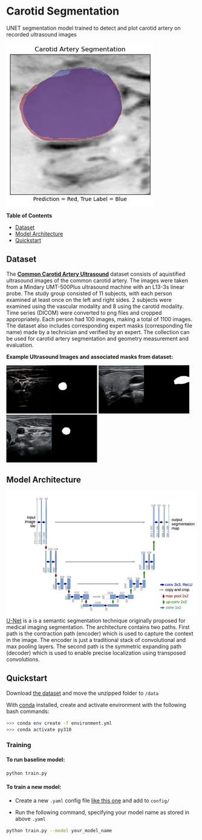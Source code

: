# Carotid Segmentation

UNET segmentation model trained to detect and plot carotid artery on recorded ultrasound images

![CA Segmentation](./imgs/CA_segmentation_15epoch.png)


**Table of Contents**

- [Dataset](#dataset)
- [Model Architecture](#model-architecture)
- [Quickstart](#quickstart)



## Dataset
The **[Common Carotid Artery Ultrasound](https://data.mendeley.com/datasets/d4xt63mgjm/1)** dataset consists of aquistified ultrasound images of the common carotid artery. The images were taken from a Mindary UMT-500Plus ultrasound machine with an L13-3s linear probe. The study group consisted of 11 subjects, with each person examined at least once on the left and right sides. 2 subjects were examined using the vascular modality and 8 using the carotid modality. Time series (DICOM) were converted to png files and cropped appropriately. Each person had 100 images, making a total of 1100 images. The dataset also includes corresponding expert masks (corresponding file name) made by a technician and verified by an expert. The collection can be used for carotid artery segmentation and geometry measurement and evaluation. 

**Example Ultrasound Images and associated masks from dataset:**

<img src="./imgs/example_US_image.png" alt="Ultrasound Image" width="120"/><img src="./imgs/example_mask.png" alt="Ultrasound Image" width="120"/> <img src="./imgs/example_US_image2.png" alt="Ultrasound Image" width="120"/><img src="./imgs/example_mask2.png" alt="Ultrasound Image" width="120"/> <img src="./imgs/example_US_image3.png" alt="Ultrasound Image" width="120"/><img src="./imgs/example_mask3.png" alt="Ultrasound Image" width="120"/>

## Model Architecture
![U-Net Architecture](imgs/unet.png)
[U-Net](https://arxiv.org/abs/1505.04597) is a is a semantic segmentation technique originally proposed for medical imaging segmentation. The architecture contains two paths. First path is the contraction path (encoder) which is used to capture the context in the image. The encoder is just a traditional stack of convolutional and max pooling layers. The second path is the symmetric expanding path (decoder) which is used to enable precise localization using transposed convolutions.


## Quickstart
Download [the dataset](https://data.mendeley.com/datasets/d4xt63mgjm/1) and move the unzipped folder to `/data`


With [conda](https://docs.conda.io/en/main/miniconda.html) installed, create and activate environment with the following bash commands:
```bash
>>> conda env create -f environment.yml
>>> conda activate py310
```

### Training
#### To run baseline model:
```bash
python train.py
```

#### To train a new model:
- Create a new `.yaml` config file [like this one](./config/unet_1.yaml) and add to `config/`

- Run the following command, specifying your model name as stored in above `.yaml` 
```bash
python train.py --model your_model_name
```
